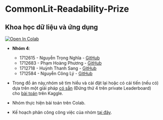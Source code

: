 # CommonLit-Readability-Prize

## Khoa học dữ liệu và ứng dụng
[![Open In Colab](https://colab.research.google.com/assets/colab-badge.svg)](https://colab.research.google.com/github.com/nguyentrongnghia142/CommonLit-Readability-Prize/blob/Phuong/Report.ipynb)

* **Nhóm 4**:
  - 1712615 - Nguyễn Trọng Nghĩa - [GitHub](https://github.com/nguyentrongnghia142)
  - 1712683 - Phạm Hoàng Phương - [GitHub](https://github.com/superman19993)
  - 1712718 - Huỳnh Thanh Sang - [GitHub](https://github.com/hts7117)
  - 1712584 - Nguyễn Công Lý - [GitHub](https://github.com/conglyne222)

* Trong đồ án này,nhóm sẽ tìm hiểu và cài đặt lại hoặc có cải tiến (nếu có) dựa trên một giải pháp [có sẵn](https://www.kaggle.com/c/commonlitreadabilityprize/discussion/258148) (Đứng thứ 4 trên private Leaderboard) cho [bài toán](https://www.kaggle.com/c/commonlitreadabilityprize/overview) trên Kaggle.
* Nhóm thực hiện bài toán trên Colab.
* Kế hoạch phân công công việc của nhóm [tại đây](https://docs.google.com/spreadsheets/d/1Y8BiDHoWgdrxW5vwP_14zdHXjN5C0zXztVS4-RTuCjo/edit#gid=0).
